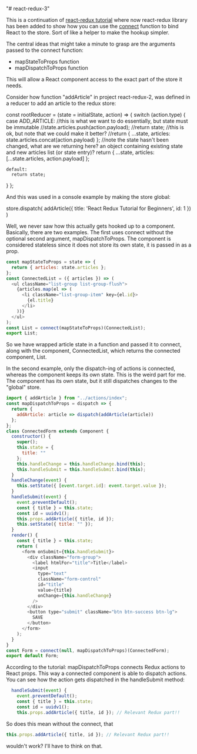 "# react-redux-3" 

This is a continuation of [react-redux tutorial](https://www.valentinog.com/blog/react-redux-tutorial-beginners/) where now react-redux library has been added to show how you can use the [connect](https://github.com/reduxjs/react-redux/blob/master/docs/api.md#connectmapstatetoprops-mapdispatchtoprops-mergeprops-options) function to bind React to the store. Sort of like a helper to make the hookup simpler. 

The central ideas that might take a minute to grasp are the arguments passed to the connect function: 
- mapStateToProps function
- mapDispatchToProps function

This will allow a React component access to the exact part of the store it needs. 

Consider how function "addArticle" in project react-redux-2,  was defined in a reducer to add
an article to the redux store: 

const rootReducer = (state = initialState, action) => {
  switch (action.type) {
    case ADD_ARTICLE:
	//this is what we want to do essentially, but state must be immutable
      	//state.articles.push(action.payload);
	//return state;
	//this is ok, but note that we could make it better? 
	//return { ...state, articles: state.articles.concat(action.payload) };
	//note the state hasn't been changed, what are we returning here? an object containing existing state and new articles list (or state entry)? 
			return { ...state, articles: [...state.articles, action.payload] };

    default:
      return state;
  }
};

And this was used in a console example by making the store global: 

store.dispatch( addArticle({ title: 'React Redux Tutorial for Beginners', id: 1 }) )

Well, we never saw how this actually gets hooked up to a component. Basically, there are two examples. 
The first uses connect without the optional second argument, mapDispatchToProps. The component is 
considered stateless since it does not store its own state, it is passed in as a prop. 

```javascript
const mapStateToProps = state => {
  return { articles: state.articles };
};
const ConnectedList = ({ articles }) => (
  <ul className="list-group list-group-flush">
    {articles.map(el => (
      <li className="list-group-item" key={el.id}>
        {el.title}
      </li>
    ))}
  </ul>
);
const List = connect(mapStateToProps)(ConnectedList);
export List;
```

So we have wrapped article state in a function and passed it
to connect, along with the component, ConnectedList, which
returns the connected component, List. 

In the second example, only the dispatch-ing
of actions is connected, whereas the component keeps its own state. This is the weird
part for me. The component has its own state, but it still dispatches changes to the "global" 
store. 

```javascript
import { addArticle } from "../actions/index";
const mapDispatchToProps = dispatch => {
  return {
    addArticle: article => dispatch(addArticle(article))
  };
};
class ConnectedForm extends Component {
  constructor() {
    super();
    this.state = {
      title: ""
    };
    this.handleChange = this.handleChange.bind(this);
    this.handleSubmit = this.handleSubmit.bind(this);
  }
  handleChange(event) {
    this.setState({ [event.target.id]: event.target.value });
  }
  handleSubmit(event) {
    event.preventDefault();
    const { title } = this.state;
    const id = uuidv1();
    this.props.addArticle({ title, id });
    this.setState({ title: "" });
  }
  render() {
    const { title } = this.state;
    return (
      <form onSubmit={this.handleSubmit}>
        <div className="form-group">
          <label htmlFor="title">Title</label>
          <input
            type="text"
            className="form-control"
            id="title"
            value={title}
            onChange={this.handleChange}
          />
        </div>
        <button type="submit" className="btn btn-success btn-lg">
          SAVE
        </button>
      </form>
    );
  }
}
const Form = connect(null, mapDispatchToProps)(ConnectedForm);
export default Form;
```

According to the tutorial: 
mapDispatchToProps connects Redux actions to React props. This way a connected component is able to dispatch actions.
You can see how the action gets dispatched in the handleSubmit method:
```javascript
  handleSubmit(event) {
    event.preventDefault();
    const { title } = this.state;
    const id = uuidv1();
    this.props.addArticle({ title, id }); // Relevant Redux part!!
```

So does this mean without the connect, that 
```javascript
this.props.addArticle({ title, id }); // Relevant Redux part!!
```
wouldn't work? I'll have to think on that. 
